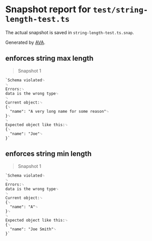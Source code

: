 # Snapshot report for `test/string-length-test.ts`

The actual snapshot is saved in `string-length-test.ts.snap`.

Generated by [AVA](https://ava.li).

## enforces string max length

> Snapshot 1

    `Schema violated␊
    ␊
    Errors:␊
    data is the wrong type␊
    ␊
    Current object:␊
    {␊
      "name": "A very long name for some reason"␊
    }␊
    ␊
    Expected object like this:␊
    {␊
      "name": "Joe"␊
    }`

## enforces string min length

> Snapshot 1

    `Schema violated␊
    ␊
    Errors:␊
    data is the wrong type␊
    ␊
    Current object:␊
    {␊
      "name": "A"␊
    }␊
    ␊
    Expected object like this:␊
    {␊
      "name": "Joe Smith"␊
    }`
